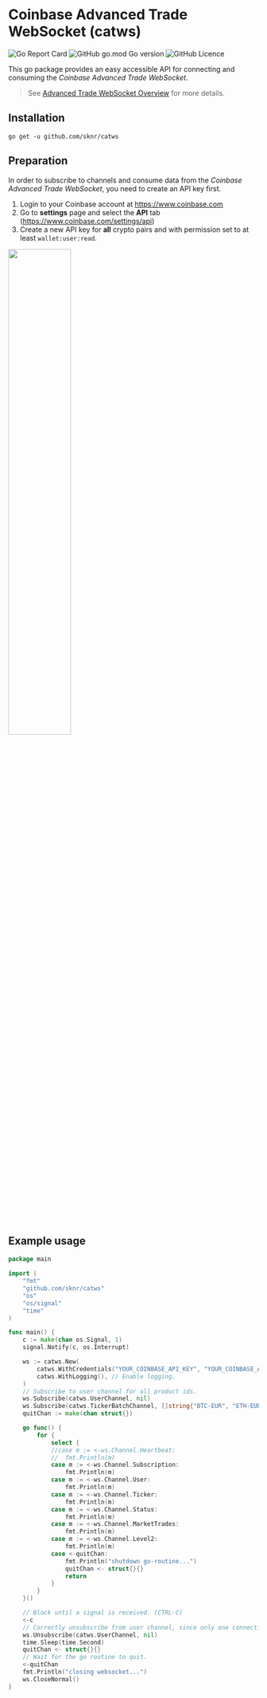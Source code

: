 # Coinbase Advanced Trade WebSocket (catws)

![Go Report Card](https://goreportcard.com/report/github.com/sknr/catws)
![GitHub go.mod Go version](https://img.shields.io/github/go-mod/go-version/sknr/catws?style=flat)
![GitHub Licence](https://img.shields.io/github/license/sknr/catws)

This go package provides an easy accessible API for connecting 
and consuming the *Coinbase Advanced Trade WebSocket*.

> See [Advanced Trade WebSocket Overview](https://docs.cloud.coinbase.com/advanced-trade-api/docs/ws-overview) for more details.

## Installation

`go get -u github.com/sknr/catws`

## Preparation

In order to subscribe to channels and consume data from the _Coinbase Advanced Trade WebSocket_, you need to create an API key first.

1. Login to your Coinbase account at https://www.coinbase.com
2. Go to **settings** page and select the **API** tab (https://www.coinbase.com/settings/api)
3. Create a new API key for **all** crypto pairs and with permission set to at least `wallet:user:read`.
<img src="https://github.com/sknr/catws/blob/main/api-key-permissions.png" width="50%">

## Example usage

```go
package main

import (
	"fmt"
	"github.com/sknr/catws"
	"os"
	"os/signal"
	"time"
)

func main() {
	c := make(chan os.Signal, 1)
	signal.Notify(c, os.Interrupt)

	ws := catws.New(
		catws.WithCredentials("YOUR_COINBASE_API_KEY", "YOUR_COINBASE_API_SECRET"),
		catws.WithLogging(), // Enable logging.
	)
	// Subscribe to user channel for all product ids.
	ws.Subscribe(catws.UserChannel, nil)
	ws.Subscribe(catws.TickerBatchChannel, []string{"BTC-EUR", "ETH-EUR", "XRP-EUR"})
	quitChan := make(chan struct{})

	go func() {
		for {
			select {
			//case m := <-ws.Channel.Heartbeat:
			//	fmt.Println(m)
			case m := <-ws.Channel.Subscription:
				fmt.Println(m)
			case m := <-ws.Channel.User:
				fmt.Println(m)
			case m := <-ws.Channel.Ticker:
				fmt.Println(m)
			case m := <-ws.Channel.Status:
				fmt.Println(m)
			case m := <-ws.Channel.MarketTrades:
				fmt.Println(m)
			case m := <-ws.Channel.Level2:
				fmt.Println(m)
			case <-quitChan:
				fmt.Println("shutdown go-routine...")
				quitChan <- struct{}{}
				return
			}
		}
	}()

	// Block until a signal is received. (CTRL-C)
	<-c
	// Correctly unsubscribe from user channel, since only one connection per user is allowed.
	ws.Unsubscribe(catws.UserChannel, nil)
	time.Sleep(time.Second)
	quitChan <- struct{}{}
	// Wait for the go routine to quit.
	<-quitChan
	fmt.Println("closing websocket...")
	ws.CloseNormal()
}
```